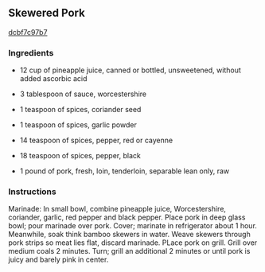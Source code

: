 ## Skewered Pork

[dcbf7c97b7](http://www.food.com/recipe/skewered-pork-62800)

### Ingredients

 - 12 cup of pineapple juice, canned or bottled, unsweetened, without added ascorbic acid

 - 3 tablespoon of sauce, worcestershire

 - 1 teaspoon of spices, coriander seed

 - 1 teaspoon of spices, garlic powder

 - 14 teaspoon of spices, pepper, red or cayenne

 - 18 teaspoon of spices, pepper, black

 - 1 pound of pork, fresh, loin, tenderloin, separable lean only, raw

### Instructions

Marinade: In small bowl, combine pineapple juice, Worcestershire, coriander, garlic, red pepper and black pepper. Place pork in deep glass bowl; pour marinade over pork. Cover; marinate in refrigerator about 1 hour. Meanwhile, soak think bamboo skewers in water. Weave skewers through pork strips so meat lies flat, discard marinade. PLace pork on grill. Grill over medium coals 2 minutes. Turn; grill an additional 2 minutes or until pork is juicy and barely pink in center.